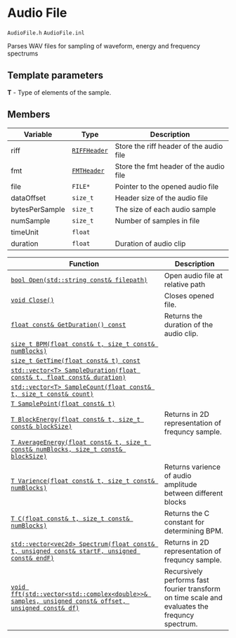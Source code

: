 # Audio File

`AudioFile.h` `AudioFile.inl`

Parses WAV files for sampling of waveform, energy and frequency spectrums

## Template parameters

**T** - Type of elements of the sample.

## Members

Variable | Type | Description
--- | --- | ---
riff | [`RIFFHeader`](AudioHeaders.md) | Store the riff header of the audio file
fmt | [`FMTHeader`](AudioHeaders.md) | Store the fmt header of the audio file
file | `FILE*` | Pointer to the opened audio file
dataOffset | `size_t` | Header size of the audio file
bytesPerSample | `size_t` | The size of each audio sample
numSample | `size_t` | Number of samples in file
timeUnit | `float` | 
duration | `float` | Duration of audio clip

Function | Description
--- | ---
[```bool Open(std::string const& filepath)```](AudioFile/Open.md) | Open audio file at relative path
[```void Close()```](AudioFile/Close.md) | Closes opened file.
[```float const& GetDuration() const```](AudioFile/GetDuration.md) | Returns the duration of the audio clip.
[```size_t BPM(float const& t, size_t const& numBlocks)```](AudioFile/BPM.md) | 
[```size_t GetTime(float const& t) const```](AudioFile/GetTime.md) |
[```std::vector<T> SampleDuration(float const& t, float const& duration)```](AudioFile/SampleDuration.md) | 
[```std::vector<T> SampleCount(float const& t, size_t const& count)```](AudioFile/SampleCount.md) | 
[```T SamplePoint(float const& t)```](AudioFile/SamplePoint.md) | 
[```T BlockEnergy(float const& t, size_t const& blockSize)```](AudioFile/BlockEnergy.md) | Returns in 2D representation of frequncy sample.
[```T AverageEnergy(float const& t, size_t const& numBlocks, size_t const& blockSize)```](AudioFile/AverageEnergy.md) | 
[```T Varience(float const& t, size_t const& numBlocks)```](AudioFile/Varience.md) | Returns varience of audio amplitude between different blocks
[```T C(float const& t, size_t const& numBlocks)```](AudioFile/C.md) | Returns the C constant for determining BPM.
[```std::vector<vec2d> Spectrum(float const& t, unsigned const& startF, unsigned const& endF)```](AudioFile/Spectrum.md) | Returns in 2D representation of frequncy sample.
[```void fft(std::vector<std::complex<double>>& samples, unsigned const& offset, unsigned const& df)```](AudioFile/fft.md) | Recursively performs fast fourier transform on time scale and evaluates the frequncy spectrum.